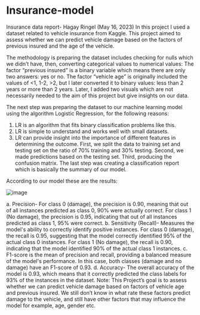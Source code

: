 # Insurance-model
Insurance data report- Hagay Ringel (May 16, 2023)
In this project I used a dataset related to vehicle insurance from Kaggle.
This project aimed to assess whether we can predict vehicle damage based on the factors of previous insured and the age of the vehicle. 

The methodology is preparing the dataset includes checking for nulls which we didn’t have, then, converting categorical values to numerical values: The factor “previous insured” is a binary variable which means there are only two answers: yes or no. The factor “vehicle age” is originally included the values of <1, 1-2, >2, but I later converted it to binary values: less than 2 years or more than 2 years. 
Later, I added two visuals which are not necessarily needed to the aim of this project but give insights on our data.

The next step was preparing the dataset to our machine learning model using the algorithm Logistic Regression, for the following reasons:
1.	LR is an algorithm that fits binary classification problems like this.
2.	LR is simple to understand and works well with small datasets.
3.	LR can provide insight into the importance of different features in determining the outcome.
First, we split the data to training set and testing set on the ratio of 70% training and 30% testing.
Second, we made predictions based on the testing set.
Third, producing the confusion matrix.
The last step was creating a classification report which is basically the summary of our model.

According to our model these are the results:

![image](https://github.com/Hagay2/Insurance-model/assets/121920791/6d499409-bb7b-4841-980a-23d05ec59011)


a.	Precision- For class 0 (damage), the precision is 0.90, meaning that out of all instances predicted as class 0, 90% were actually correct. For class 1 (No damage), the precision is 0.95, indicating that out of all instances predicted as class 1, 95% were correct.
b.	Sensitivity (Recall)- Measures the model's ability to correctly identify positive instances. For class 0 (damage), the recall is 0.95, suggesting that the model correctly identified 95% of the actual class 0 instances. For class 1 (No damage), the recall is 0.90, indicating that the model identified 90% of the actual class 1 instances.
c.	F1-score is the mean of precision and recall, providing a balanced measure of the model's performance. In this case, both classes (damage and no damage) have an F1-score of 0.93.
d.	Accuracy- The overall accuracy of the model is 0.93, which means that it correctly predicted the class labels for 93% of the instances in the dataset.
Note: This Project’s goal is to assess whether we can predict vehicle damage based on factors of vehicle age and previous insured. We still don’t know in what rate these factors predict damage to the vehicle, and still have other factors that may influence the model for example, age, gender etc. 

